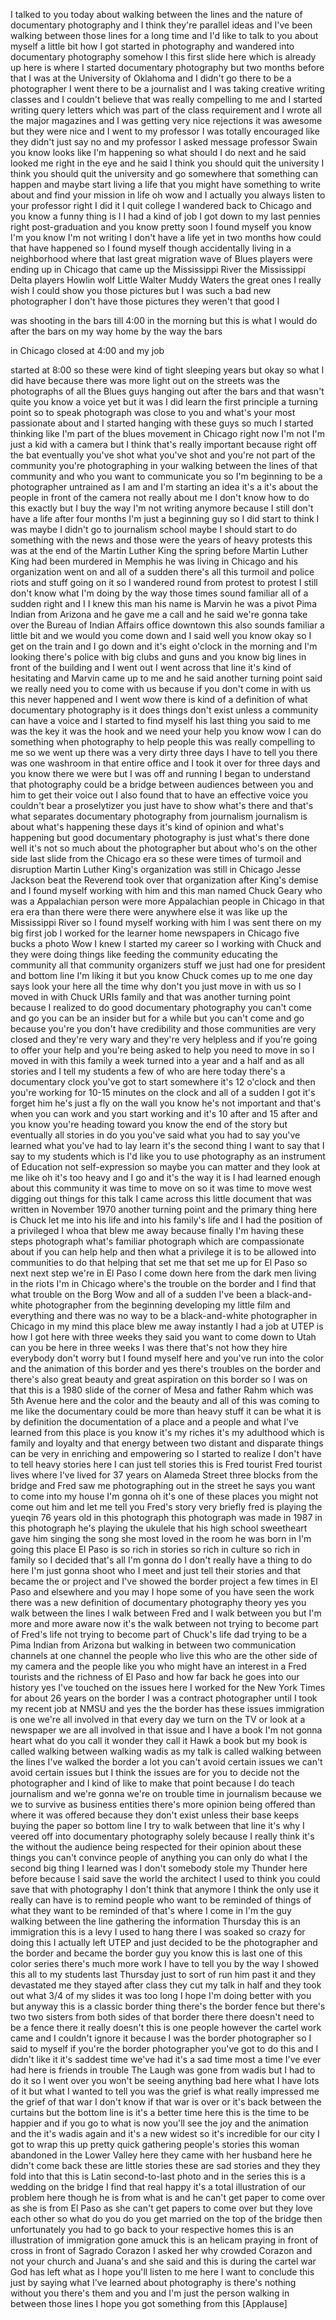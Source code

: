 
I talked to you today about walking
between the lines and the nature of
documentary photography and I think
they&#39;re parallel ideas and I&#39;ve been
walking between those lines for a long
time and I&#39;d like to talk to you about
myself a little bit how I got started in
photography and wandered into
documentary photography somehow I this
first slide here which is already up
here is where I started documentary
photography but two months before that I
was at the University of Oklahoma and I
didn&#39;t go there to be a photographer I
went there to be a journalist and I was
taking creative writing classes and I
couldn&#39;t believe that was really
compelling to me and I started writing
query letters which was part of the
class requirement and I wrote all the
major magazines and I was getting very
nice rejections it was awesome but they
were nice and I went to my professor I
was totally encouraged like they didn&#39;t
just say no and my professor I asked
message
professor Swain you know looks like I&#39;m
happening so what should I do next
and he said looked me right in the eye
and he said I think you should quit the
university I think you should quit the
university and go somewhere that
something can happen and maybe start
living a life that you might have
something to write about
and find your mission in life oh wow
and I actually you always listen to your
professor right I did it I quit college
I wandered back to Chicago and you know
a funny thing is I I had a kind of job I
got down to my last pennies right
post-graduation
and you know pretty soon I found myself
you know I&#39;m you know I&#39;m not writing I
don&#39;t have a life yet in two months how
could that have happened so I found
myself though accidentally living in a
neighborhood where that last great
migration wave of Blues players were
ending up in Chicago that came up the
Mississippi River the Mississippi Delta
players Howlin wolf Little Walter Muddy
Waters the great ones I really wish I
could show you those pictures but I was
such a bad new photographer I don&#39;t have
those pictures they weren&#39;t that good I

was shooting in the bars till 4:00 in
the morning
but this is what I would do after the
bars on my way home by the way the bars

in Chicago closed at 4:00 and my job

started at 8:00 so these were kind of
tight sleeping years but okay so what I
did have because there was more light
out on the streets was the photographs
of all the Blues guys hanging out after
the bars and that wasn&#39;t quite you know
a voice yet but it was I did learn the
first principle a turning point so to
speak photograph was close to you and
what&#39;s your most passionate about and I
started hanging with these guys so much
I started thinking like I&#39;m part of the
blues movement in Chicago right now I&#39;m
not I&#39;m just a kid with a camera but I
think that&#39;s really important because
right off the bat eventually you&#39;ve shot
what you&#39;ve shot and you&#39;re not part of
the community you&#39;re photographing in
your walking between the lines of that
community and who you want to
communicate you so I&#39;m beginning to be a
photographer untrained as I am and I&#39;m
starting an idea it&#39;s a it&#39;s about the
people in front of the camera not really
about me I don&#39;t know how to do this
exactly but I buy the way I&#39;m not
writing anymore because I still don&#39;t
have a life after four months I&#39;m just a
beginning guy so I did start to think I
was maybe I didn&#39;t go to journalism
school maybe I should start to do
something with the news and those were
the years of heavy protests this was at
the end of the Martin Luther King the
spring before Martin Luther King had
been murdered in Memphis he was living
in Chicago and his organization went on
and all of a sudden there&#39;s all this
turmoil and police riots and stuff going
on it so I wandered round from protest
to protest I still don&#39;t know what I&#39;m
doing by the way those times sound
familiar all of a sudden right and I I
knew this man his name is Marvin he was
a pivot Pima Indian from Arizona and he
gave me a call and he said we&#39;re gonna
take over the Bureau of Indian Affairs
office downtown this also sounds
familiar a little bit and we would you
come down and I said well you know okay
so I get on the train and I go down and
it&#39;s eight o&#39;clock in the morning and
I&#39;m looking there&#39;s police with big
clubs and guns and you know big lines in
front of the building and I went out
I went across that line it&#39;s kind of
hesitating and Marvin came up to me and
he said another turning point said we
really need you to come with us because
if you don&#39;t come in with us this never
happened and I went wow there is kind of
a definition of what documentary
photography is it does things don&#39;t
exist unless a community can have a
voice and I started to find myself his
last thing you said to me was the key it
was the hook and we need your help you
know wow I can do something when
photography to help people this was
really compelling to me so we went up
there was a very dirty three days I have
to tell you there was one washroom in
that entire office and I took it over
for three days and you know there we
were but I was off and running I began
to understand that photography could be
a bridge between audiences between you
and him to get their voice out I also
found that to have an effective voice
you couldn&#39;t bear a proselytizer you
just have to show what&#39;s there and
that&#39;s what separates documentary
photography from journalism journalism
is about what&#39;s happening these days
it&#39;s kind of opinion and what&#39;s
happening but good documentary
photography is just what&#39;s there done
well it&#39;s not so much about the
photographer but about who&#39;s on the
other side
last slide from the Chicago era so these
were times of turmoil and disruption
Martin Luther King&#39;s organization was
still in Chicago Jesse Jackson beat the
Reverend took over that organization
after King&#39;s demise and I found myself
working with him and this man named
Chuck Geary who was a Appalachian person
were more Appalachian people in Chicago
in that era era than there were there
were anywhere else it was like up the
Mississippi River so I found myself
working with him I was sent there on my
big first job I worked for the learner
home newspapers in Chicago five bucks a
photo Wow I knew I started my career so
I working with Chuck and they were doing
things like feeding the community
educating the community all that
community organizers stuff we just had
one for president and bottom line I&#39;m
liking it but you know Chuck comes up to
me one day says look your
here all the time why don&#39;t you just
move in with us so I moved in with Chuck
URIs family and that was another turning
point because I realized to do good
documentary photography you can&#39;t come
and go you can be an insider but for a
while but you can&#39;t come and go because
you&#39;re you don&#39;t have credibility and
those communities are very closed and
they&#39;re very wary and they&#39;re very
helpless and if you&#39;re going to offer
your help and you&#39;re being asked to help
you need to move in so I moved in with
this family a week turned into a year
and a half and as all stories and I tell
my students a few of who are here today
there&#39;s a documentary clock you&#39;ve got
to start somewhere it&#39;s 12 o&#39;clock and
then you&#39;re working for 10-15 minutes on
the clock and all of a sudden I got it&#39;s
forget him he&#39;s just a fly on the wall
you know he&#39;s not important and that&#39;s
when you can work and you start working
and it&#39;s 10 after and 15 after and you
know you&#39;re heading toward you know the
end of the story but eventually all
stories in do you you&#39;ve said what you
had to say you&#39;ve learned what you&#39;ve
had to lay learn it&#39;s the second thing I
want to say that I say to my students
which is I&#39;d like you to use photography
as an instrument of Education not
self-expression
so maybe you can matter and they look at
me like oh it&#39;s too heavy and I go and
it&#39;s the way it is I had learned enough
about this community it was time to move
on so it was time to move west digging
out things for this talk I came across
this little document that was written in
November 1970 another turning point and
the primary thing here is Chuck let me
into his life and into his family&#39;s life
and I had the position of a privileged I
whoa that blew me away
because finally I&#39;m having these steps
photograph what&#39;s familiar photograph
which are compassionate about if you can
help help and then what a privilege it
is to be allowed into communities to do
that helping that set me that set me up
for El Paso so next next step we&#39;re in
El Paso I come down here from the dark
men living in the riots I&#39;m in Chicago
where&#39;s the trouble on the border and I
find that what trouble on the Borg Wow
and all of a sudden I&#39;ve been a
black-and-white photographer from the
beginning developing my little film and
everything and there was no way to be a
black-and-white photographer in Chicago
in my mind this place blew me away
instantly I had a job at UTEP is how I
got here
with three weeks they said you want to
come down to Utah can you be here in
three weeks I was there that&#39;s not how
they hire everybody don&#39;t worry but I
found myself here and you&#39;ve run into
the color and the animation of this
border and yes there&#39;s troubles on the
border and there&#39;s also great beauty and
great aspiration on this border so I was
on that this is a 1980 slide of the
corner of Mesa and father Rahm which was
5th Avenue here and the color and the
beauty and all of this was coming to me
like the documentary could be more than
heavy stuff it can be what it is by
definition the documentation of a place
and a people and what I&#39;ve learned from
this place is you know it&#39;s my riches
it&#39;s my adulthood which is family and
loyalty and that energy between two
distant and disparate things can be very
in enriching and empowering so I started
to realize I don&#39;t have to tell heavy
stories here I can just tell stories
this is Fred tourist Fred tourist lives
where I&#39;ve lived for 37 years on Alameda
Street three blocks from the bridge and
Fred saw me photographing out in the
street he says you want to come into my
house I&#39;m gonna oh it&#39;s one of these
places you might not come out him and
let me tell you Fred&#39;s story very
briefly fred is playing the yueqin 76
years old in this photograph this
photograph was made in 1987 in this
photograph he&#39;s playing the ukulele that
his high school sweetheart gave him
singing the song she most loved in the
room he was born in I&#39;m going this place
El Paso is so rich in stories so rich in
culture so rich in family so I decided
that&#39;s all I&#39;m gonna do I don&#39;t really
have a thing to do here I&#39;m just gonna
shoot who I meet and just tell their
stories and that became the
or project and I&#39;ve showed the border
project a few times in El Paso and
elsewhere and you may I hope some of you
have seen the work there was a new
definition of documentary photography
theory yes you walk between the lines I
walk between Fred and I walk between you
but I&#39;m more and more aware now it&#39;s the
walk between not trying to become part
of Fred&#39;s life not trying to become part
of Chuck&#39;s life dad trying to be a Pima
Indian from Arizona but walking in
between two communication channels at
one channel the people who live this who
are the other side of my camera and the
people like you who might have an
interest in a Fred tourists and the
richness of El Paso and how far back he
goes into our history yes I&#39;ve touched
on the issues here I worked for the New
York Times for about 26 years on the
border I was a contract photographer
until I took my recent job at NMSU and
yes the the border has these issues
immigration is one we&#39;re all involved in
that every day we turn on the TV or look
at a newspaper we are all involved in
that issue and I have a book I&#39;m not
gonna heart what do you call it wonder
they call it Hawk a book but my book is
called walking between walking wadis as
my talk is called walking between the
lines I&#39;ve walked the border a lot
you can&#39;t avoid certain issues we can&#39;t
avoid certain issues but I think the
issues are for you to decide not the
photographer and I kind of like to make
that point because I do teach journalism
and we&#39;re gonna we&#39;re on trouble time in
journalism because we we to survive as
business entities there&#39;s more opinion
being offered than where it was offered
because they don&#39;t exist unless their
base keeps buying the paper so bottom
line I try to walk between that line
it&#39;s why I veered off into documentary
photography solely because I really
think it&#39;s the without the audience
being respected for their opinion about
these things you can&#39;t convince people
of anything you can only do what I the
second big thing I learned was I don&#39;t
somebody stole my Thunder here before
because I said save the world the
architect I used to think you could save
that
with photography I don&#39;t think that
anymore I think the only use it really
can have is to remind people who want to
be reminded of things of what they want
to be reminded of that&#39;s where I come in
I&#39;m the guy walking between the line
gathering the information Thursday this
is an immigration this is a levy I used
to hang there I was soaked so crazy for
doing this I actually left UTEP and just
decided to be the photographer and the
border and became the border guy you
know this is last one of this color
series there&#39;s much more work I have to
tell you by the way I showed this all to
my students last Thursday just to sort
of run him past it and they devastated
me they stayed after class they cut my
talk in half and they took out what 3/4
of my slides it was too long I hope I&#39;m
doing better with you but anyway this is
a classic border thing there&#39;s the
border fence but there&#39;s two two sisters
from both sides of that border there
there doesn&#39;t need to be a fence there
it really doesn&#39;t this is one people
however the cartel work came and I
couldn&#39;t ignore it because I was the
border photographer so I said to myself
if you&#39;re the border photographer you&#39;ve
got to do this and I didn&#39;t like it
it&#39;s saddest time we&#39;ve had it&#39;s a sad
time most a time I&#39;ve ever had here is
friends in trouble The Laugh was gone
from wadis but I had to do it so I went
over you won&#39;t be seeing anything bad
here what I have lots of it but what I
wanted to tell you was the grief is what
really impressed me the grief of that
war I don&#39;t know if that war is over or
it&#39;s back between the curtains but the
bottom line is it&#39;s a better time here
this is the time to be happier and if
you go to what is now you&#39;ll see the joy
and the animation and the it&#39;s wadis
again and it&#39;s a new widest so it&#39;s
incredible for our city I got to wrap
this up pretty quick gathering people&#39;s
stories this woman abandoned in the
Lower Valley here they came with her
husband here he didn&#39;t come back
these are little stories these are sad
stories and they they fold into that
this is Latin second-to-last photo and
in the series this is a wedding on the
bridge I find that real happy it&#39;s a
total illustration of our problem here
though he is from what is and he can&#39;t
get paper
to come over as she is from El Paso as
she can&#39;t get papers to come over but
they love each other so what do you do
you get married on the top of the bridge
then unfortunately you had to go back to
your respective homes this is an
illustration of immigration gone amuck
this is an helicam praying in front of
cross in front of Sagrado Corazon I
asked her why crowded Corazon and not
your church and Juana&#39;s and she said and
this is during the cartel war God has
left what as I hope you&#39;ll listen to me
here I want to conclude this just by
saying what I&#39;ve learned about
photography is there&#39;s nothing without
you there&#39;s them and you and I&#39;m just
the person walking in between those
lines I hope you got something from this
[Applause]
